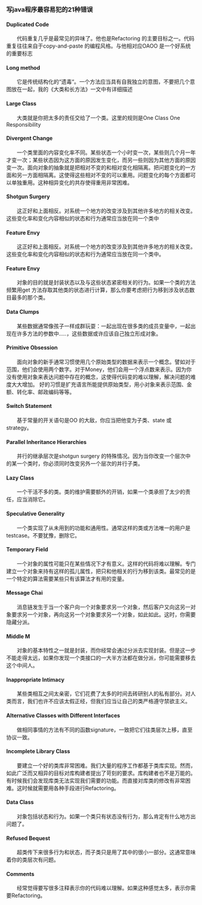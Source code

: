 ### 写java程序最容易犯的21种错误

#### Duplicated Code
　　代码重复几乎是最常见的异味了。他也是Refactoring 的主要目标之一。代码重复往往来自于copy-and-paste
的编程风格。与他相对应OAOO 是一个好系统的重要标志
#### Long method
　　它是传统结构化的“遗毒“。一个方法应当具有自我独立的意图，不要把几个意图放在一起，我的《大类和长方法》一文中有详细描述
#### Large Class
　　大类就是你把太多的责任交给了一个类。这里的规则是One Class One Responsibility
#### Divergent Change
　　一个类里面的内容变化率不同。某些状态一个小时变一次，某些则几个月一年才变一次；某些状态因为这方面的原因发生变化，而另一些则因为其他方面的原因变一次。面向对象的抽象就是把相对不变的和相对变化相隔离。把问题变化的一方面和另一方面相隔离。这使得这些相对不变的可以重用。问题变化的每个方面都可以单独重用。这种相异变化的共存使得重用非常困难。
#### Shotgun Surgery
　　这正好和上面相反。对系统一个地方的改变涉及到其他许多地方的相关改变。这些变化率和变化内容相似的状态和行为通常应当放在同一个类中
#### Feature Envy
　　这正好和上面相反。对系统一个地方的改变涉及到其他许多地方的相关改变。这些变化率和变化内容相似的状态和行为通常应当放在同一个类中。
#### Feature Envy
　　对象的目的就是封装状态以及与这些状态紧密相关的行为。如果一个类的方法频繁用get 方法存取其他类的状态进行计算，那么你要考虑把行为移到涉及状态数目最多的那个类。
#### Data Clumps
　　某些数据通常像孩子一样成群玩耍：一起出现在很多类的成员变量中，一起出现在许多方法的参数中…..，这些数据或许应该自己独立形成对象。
#### Primitive Obsession
　　面向对象的新手通常习惯使用几个原始类型的数据来表示一个概念。譬如对于范围，他们会使用两个数字。对于Money，他们会用一个浮点数来表示。因为你没有使用对象来表达问题中存在的概念，这使得代码变的难以理解，解决问题的难度大大增加。
好的习惯是扩充语言所能提供原始类型，用小对象来表示范围、金额、转化率、邮政编码等等。
#### Switch Statement
　　基于常量的开关语句是OO 的大敌，你应当把他变为子类、state 或strategy。
#### Parallel Inheritance Hierarchies
　　并行的继承层次是shotgun surgery 的特殊情况。因为当你改变一个层次中的某一个类时，你必须同时改变另外一个层次的并行子类。
#### Lazy Class
　　一个干活不多的类。类的维护需要额外的开销，如果一个类承担了太少的责任，应当消除它。
#### Speculative Generality
　　一个类实现了从未用到的功能和通用性。通常这样的类或方法唯一的用户是testcase。不要犹豫，删除它。
#### Temporary Field
　　一个对象的属性可能只在某些情况下才有意义。这样的代码将难以理解。专门建立一个对象来持有这样的孤儿属性，把只和他相关的行为移到该类。最常见的是一个特定的算法需要某些只有该算法才有用的变量。
####  Message Chai
　　消息链发生于当一个客户向一个对象要求另一个对象，然后客户又向这另一对象要求另一个对象，再向这另一个对象要求另一个对象，如此如此。这时，你需要隐藏分派。
#### Middle M
　　对象的基本特性之一就是封装，而你经常会通过分派去实现封装。但是这一步不能走得太远，如果你发现一个类接口的一大半方法都在做分派，你可能需要移去这个中间人。
#### Inappropriate Intimacy
　　某些类相互之间太亲密，它们花费了太多的时间去砖研别人的私有部分。对人类而言，我们也许不应该太假正经，但我们应当让自己的类严格遵守禁欲主义。
####  Alternative Classes with Different Interfaces
　　做相同事情的方法有不同的函数signature，一致把它们往类层次上移，直至协议一致。
#### Incomplete Library Class
　　要建立一个好的类库非常困难。我们大量的程序工作都基于类库实现。然而，如此广泛而又相异的目标对库构建者提出了苛刻的要求。库构建者也不是万能的。有时候我们会发现库类无法实现我们需要的功能。而直接对库类的修改有非常困难。这时候就需要用各种手段进行Refactoring。
#### Data Class
　　对象包括状态和行为。如果一个类只有状态没有行为，那么肯定有什么地方出问题了。
#### Refused Bequest
　　超类传下来很多行为和状态，而子类只是用了其中的很小一部分。这通常意味着你的类层次有问题。
#### Comments
　　经常觉得要写很多注释表示你的代码难以理解。如果这种感觉太多，表示你需要Refactoring。

